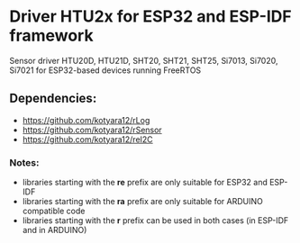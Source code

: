 # Driver HTU2x for ESP32 and ESP-IDF framework

Sensor driver HTU20D, HTU21D, SHT20, SHT21, SHT25, Si7013, Si7020, Si7021 for ESP32-based devices running FreeRTOS

## Dependencies:
  - https://github.com/kotyara12/rLog
  - https://github.com/kotyara12/rSensor
  - https://github.com/kotyara12/reI2C

### Notes:
  - libraries starting with the <b>re</b> prefix are only suitable for ESP32 and ESP-IDF
  - libraries starting with the <b>ra</b> prefix are only suitable for ARDUINO compatible code
  - libraries starting with the <b>r</b> prefix can be used in both cases (in ESP-IDF and in ARDUINO)